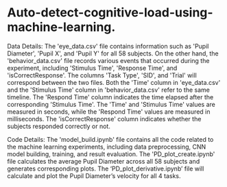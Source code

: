 # Auto-detect-cognitive-load-using-machine-learning.
Data Details:
The 'eye_data.csv' file contains information such as 'Pupil Diameter', 'Pupil X', and 'Pupil Y' for all 58 subjects. 
On the other hand, the 'behavior_data.csv' file records various events that occurred during the experiment, including
'Stimulus Time', 'Response Time', and 'isCorrectResponse'. The columns 'Task Type', 'SID', and 'Trial' will correspond 
between the two files. Both the 'Time' column in 'eye_data.csv' and the 'Stimulus Time' column in 'behavior_data.csv' 
refer to the same timeline. The 'Respond Time' column indicates the time elapsed after the corresponding 'Stimulus Time'.
The 'Time' and 'Stimulus Time' values are measured in seconds, while the 'Respond Time' values are measured in 
milliseconds. The 'isCorrectResponse' column indicates whether the subjects responded correctly or not.


Code Details:
The 'model_build.ipynb' file contains all the code related to the machine learning experiments, including data 
preprocessing, CNN model building, training, and result evaluation.
The 'PD_plot_create.ipynb' file calculates the average Pupil Diameter across all 58 subjects and generates 
corresponding plots.
The ‘PD_plot_derivative.ipynb’ file will calculate and plot the Pupil Diameter’s velocity for all 4 tasks.
